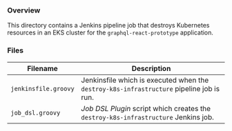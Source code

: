 ### Overview

This directory contains a Jenkins pipeline job that destroys Kubernetes resources in an EKS cluster for the 
`graphql-react-prototype` application.

### Files

| Filename                  | Description                                                                                |
|---------------------------|--------------------------------------------------------------------------------------------|
| `jenkinsfile.groovy`      | Jenkinsfile which is executed when the `destroy-k8s-infrastructure` pipeline job is run.   |
| `job_dsl.groovy`          | *Job DSL Plugin* script which creates the `destroy-k8s-infrastructure` Jenkins job.        |